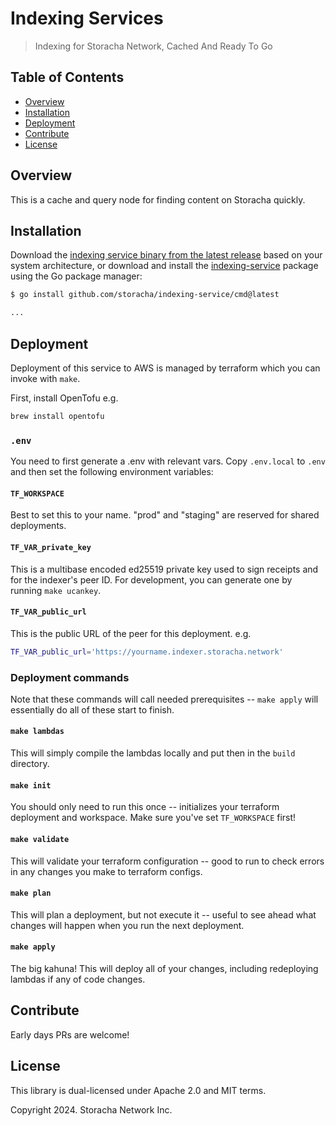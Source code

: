 # Indexing Services

> Indexing for Storacha Network, Cached And Ready To Go

## Table of Contents

* [Overview](#overview)
* [Installation](#installation)
* [Deployment](#deployment)
* [Contribute](#contribute)
* [License](#license)

## Overview

This is a cache and query node for finding content on Storacha quickly.

## Installation

Download the [indexing service binary from the latest release](https://github.com/storacha/indexing-service/releases/latest) based on your system architecture, or download and install the [indexing-service](https://github.com/storacha/indexing-service) package using the Go package manager:

```bash
$ go install github.com/storacha/indexing-service/cmd@latest

...
```

## Deployment

Deployment of this service to AWS is managed by terraform which you can invoke with `make`.

First, install OpenTofu e.g.

```sh
brew install opentofu
```

### `.env`

You need to first generate a .env with relevant vars. Copy `.env.local` to `.env` and then set the following environment variables:

#### `TF_WORKSPACE`

Best to set this to your name. "prod" and "staging" are reserved for shared deployments.

#### `TF_VAR_private_key`

This is a multibase encoded ed25519 private key used to sign receipts and for the indexer's peer ID. For development, you can generate one by running `make ucankey`.

#### `TF_VAR_public_url`

This is the public URL of the peer for this deployment. e.g.

```sh
TF_VAR_public_url='https://yourname.indexer.storacha.network'
```

### Deployment commands

Note that these commands will call needed prerequisites -- `make apply` will essentially do all of these start to finish.

#### `make lambdas`

This will simply compile the lambdas locally and put then in the `build` directory.

#### `make init`

You should only need to run this once -- initializes your terraform deployment and workspace. Make sure you've set `TF_WORKSPACE` first!

#### `make validate`

This will validate your terraform configuration -- good to run to check errors in any changes you make to terraform configs.

#### `make plan`

This will plan a deployment, but not execute it -- useful to see ahead what changes will happen when you run the next deployment.

#### `make apply`

The big kahuna! This will deploy all of your changes, including redeploying lambdas if any of code changes.

## Contribute

Early days PRs are welcome!

## License

This library is dual-licensed under Apache 2.0 and MIT terms.

Copyright 2024. Storacha Network Inc.
